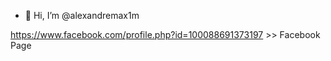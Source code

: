 - 👋 Hi, I’m @alexandremax1m

https://www.facebook.com/profile.php?id=100088691373197 >> Facebook Page
